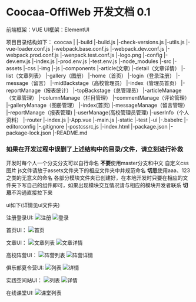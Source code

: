 # Coocaa-OffiWeb 开发文档 0.1

前端框架：VUE
UI框架：ElementUI

项目目录结构如下：
coocaa
|
|-build
  |-build.js
  |-check-versions.js
  |-utils.js
  |-vue-loader.conf.js
  |-webpack.base.conf.js
  |-webpack.dev.conf.js
  |-webpack.prod.conf.js
  |-wenpack.test.conf.js
  |-logo.png
|-config
  |-dev.env.js
  |-index.js
  |-prod.env.js
  |-test.env.js
|-node_modules
|-src
  |-assets
    |-css
    |-img
    |-js
  |-components
    |-article(文章)
      |-detail（文章详情）
      |-list（文章列表）
    |-gallery（图册）
    |-home（首页）
    |-login（登录注册）
    |-message（留言）
    |-midBackstage（高校管理员）
      |-index（管理员首页）
      |-reportManage（报表统计）
    |-topBackstage（总管理员）
      |-articleManage（文章管理）
      |-columnManage（栏目管理）
      |-commentManage（评论管理）
      |-galleryManage（图册管理）
      |-index(首页)
      |-messageManage（留言管理）
      |-reportManage（报表管理)
      |-userManage(高校管理员管理)
    |-userInfo（个人资料）
  |-router
    |-index.js
  |-App.vue
  |-main.js
|-static
|-test
|-ui
|-.babelrc
|-editorconfig
|-.gitignore
|-postcssrc,js
|-index.html
|-package.json
|-package-lock.json
|-README.md

### 如果在开发过程中误删了上述结构中的目录/文件，请立刻进行补救

开发时每个人一个分支分支可以自行命名
**不要**使用master分支和中文
自定义css 图片 js文件请放于assets文件夹下的相应文件夹中并规范命名
**切忌**使用aaa、123之类的无意义的命名
各部分模块文件夹已创建好，在本地开发时只要在相应的文件夹下写自己的组件即可，如果出现模块交互情况请与相应的模块开发者联系
**切忌**不沟通直接拉下来

ui如下(详情见ui文件夹)

注册登录UI:
![注册](./ui/login/login.png)
![登录](./ui/login/register.png)

首页UI：
![首页](./ui/home/all.png)

文章UI：
![文章列表](./ui/aritcle/Home-Part2.png)
![文章详情](./ui/aritcle/article-detail.png)

高校阵营UI：
![阵营列表](./ui/camp/Camp-List.png)
![阵营详情](./ui/camp/camp-detail.png)

俱乐部夏令营UI:
![列表](./ui/summer/summer-list.png)
![详情](./ui/summer/detail.png)

实践空间站UI：
![列表](./ui/project/list.png)
![详情](./ui/project/project-detail.png)

在线课堂UI:
![课堂列表](./ui/class/class.png)

